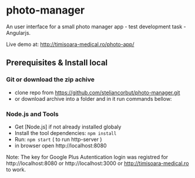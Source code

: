 # photo-manager
An user interface for a small photo manager app - test development task - Angularjs.

Live demo at: http://timisoara-medical.ro/photo-app/

## Prerequisites & Install local
### Git or download the zip achive 
- clone repo from https://github.com/steliancorbut/photo-manager.git
- or download archive into a folder and in it run commands bellow:

### Node.js and Tools
- Get [Node.js] if not already installed globaly
- Install the tool dependencies: `npm install`
- Run: `npm start` ( to run http-server )
- in browser open http://localhost:8080

Note:
The key for Google Plus Autentication login was registred for http://localhost:8080 or http://localhost:3000 or http://timisoara-medical.ro to work.
